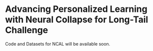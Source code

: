 # Advancing Personalized Learning with Neural Collapse for Long-Tail Challenge

Code and Datasets for NCAL will be available soon.
